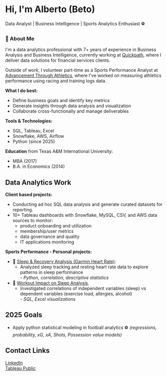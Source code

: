 # Hi, I'm Alberto (Beto) 
Data Analyst | Business Intelligence | Sports Analytics Enthusiast ⚽

### 👋 About Me
I'm a data analytics professional with 7+ years of experience in Business Analysis and Business Intelligence, currently working at [Quickpath](https://www.quickpath.com), where I deliver data solutions for financial services clients.

Outside of work, I volunteer part-time as a Sports Performance Analyst at [Advancement Through Athletics](https://atathletics.org), where I've worked on measuring athletics performance using racing and training logs data.

**What I do best:**
- Define business goals and identify key metrics
- Generate insights through data analysis and visualization
- Collaborate cross-functionally and manage deliverables

**Tools & Technologies:**
- SQL, Tableau, Excel
- Snowflake, AWS, Airflow
- Python (since 2025)

**Education** from Texas A&M International University:
- MBA (2017)
- B.A. in Economics (2014)

## Data Analytics Work

**Client based projects:**
- Conducting ad hoc SQL data analysis and generate curated datasets for reporting.
- 10+ Tableau dashboards with Snowflake, MySQL, CSV, and AWS data sources to monitor:
  - product onboarding and utilization
  - membership/user metrics
  - data governance and quality
  - IT applications monitoring 

**Sports Performance - Personal projects:**
- 🛌 [Sleep & Recovery Analysis (Garmin Heart Rate)](https://github.com/betomarcos/sports_performance/blob/main/garmin_rhr_analysis.md):
  - Analyzed sleep tracking and resting heart rate data to explore patterns in sleep performance  
  _- Python, correlation, descriptive statistics_
- 🏃 [Workout Impact on Sleep Analysis](https://github.com/betomarcos/sports_performance/blob/main/garmin_health_analysis.md).
  - Investigated correlations of independent variables (sleep) vs dependent variables (exercise load, allergies, alcohol)  
  _- SQL, Excel visualizations_

## 2025 Goals
- Apply python statistical modeling in football analytics ⚽ _(regressions, probability, xG, xA, Shots, Possession value models)_

## Contact Links
[LinkedIn](https://www.linkedin.com/in/albertomarcosr/)  
[Tableau Public](https://public.tableau.com/app/profile/alberto.marcos/vizzes)



